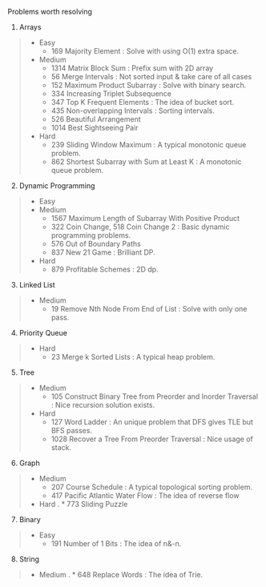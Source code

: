 Problems worth resolving 

1. Arrays
>* Easy
>    * 169 Majority Element : Solve with using O(1) extra space.
>* Medium
>    * 1314 Matrix Block Sum : Prefix sum with 2D array
>    * 56 Merge Intervals : Not sorted input & take care of all cases
>    * 152 Maximum Product Subarray : Solve with binary search. 
>    * 334 Increasing Triplet Subsequence
>    * 347 Top K Frequent Elements : The idea of bucket sort.
>    * 435 Non-overlapping Intervals : Sorting intervals. 
>    * 526 Beautiful Arrangement
>    * 1014 Best Sightseeing Pair
>* Hard
>    * 239 Sliding Window Maximum : A typical monotonic queue problem. 
>    * 862 Shortest Subarray with Sum at Least K : A monotonic queue problem. 
2. Dynamic Programming
>* Easy
>* Medium
>    * 1567 Maximum Length of Subarray With Positive Product
>    * 322 Coin Change, 518 Coin Change 2 : Basic dynamic programming problems. 
>    * 576 Out of Boundary Paths
>    * 837 New 21 Game : Brilliant DP. 
>* Hard
>    * 879 Profitable Schemes : 2D dp.
3. Linked List
>* Medium
>    * 19 Remove Nth Node From End of List : Solve with only one pass.
4. Priority Queue
>* Hard
>    * 23 Merge k Sorted Lists : A typical heap problem. 
5. Tree
>* Medium
>    * 105 Construct Binary Tree from Preorder and Inorder Traversal : Nice recursion solution exists. 
>* Hard
>    * 127 Word Ladder : An unique problem that DFS gives TLE but BFS passes.
>    * 1028 Recover a Tree From Preorder Traversal : Nice usage of stack. 
6. Graph
>* Medium
>    * 207 Course Schedule : A typical topological sorting problem. 
>    * 417 Pacific Atlantic Water Flow : The idea of reverse flow
>* Hard
>.   * 773 Sliding Puzzle
7. Binary
>* Easy
>    * 191 Number of 1 Bits : The idea of n&-n.   
8. String
>* Medium
>.   * 648 Replace Words : The idea of Trie. 